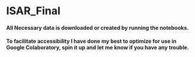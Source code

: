 # ISAR_Final

#### All Necessary data is downloaded or created by running the notebooks.

#### To facilitate accessibility I have done my best to optimize for use in Google Colaboratory, spin it up and let me know if you have any trouble.

